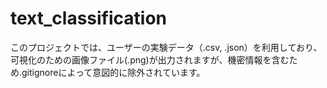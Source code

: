 # text_classification
このプロジェクトでは、ユーザーの実験データ（.csv, .json）を利用しており、可視化のための画像ファイル(.png)が出力されますが、機密情報を含むため.gitignoreによって意図的に除外されています。
